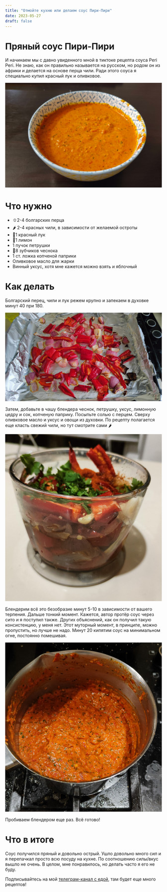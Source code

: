 ```yaml
---
title: "Отмойте кухню или делаем соус Пири-Пири"
date: 2023-05-27
draft: false
---
```


# Пряный соус Пири-Пири

И начинаем мы с давно увиденного мной в тиктоке рецепта соуса Peri Peri. Не знаю, как он правильно называется на русском, но родом он из африки и делается на основе перца чили. 
Ради этого соуса я специально купил красный лук и оливковое.

![Вот такой красивый соус получается](/assets/img/piri-piri/1.jpg)

# Что нужно
- 🫑2-4 болгарских перца
- 🌶 2-4 красных чили, в зависимости от желаемой остроты
- 🧅1 красный лук
- 🍋1 лимон
- 1 пучок петрушки
- 🧄8 зубчиков чеснока
- 1 ст. ложка копченой паприки
- Оливковое масло для жарки
- Винный уксус, хотя мне кажется можно взять и яблочный

# Как делать
Болгарский перец, чили и лук режем крупно и запекаем в духовке минут 40 при 180.

![Перед отправкой в духовку](/assets/img/piri-piri/2.jpg)

Затем, добавьте в чашу блендера чеснок, петрушку, уксус, лимонную цедру и сок, копченую паприку. Посыпьте солью с перцем. Сверху оливковое масло и уксус и овощи из духовки. По рецепту полагается еще класть свежий чили, но тут смотрите сами 🌶

![Все в блендер](/assets/img/piri-piri/3.jpg)

Блендерим всё это безобразие минут 5-10 в зависимости от вашего терпения. 
Дальше тонкий момент. Кажется, автор протёр соус через сито и я поступил также. Других объяснений, как он получил такую консистенцию, у меня нет. Этот муторный момент, в принципе, можно пропустить, но лучше не надо.
Минут 20 кипятим соус на минимальном огне, постоянно помешивая.

![Увариваем соус](/assets/img/piri-piri/4.jpg)

Пробиваем блендером еще раз. Всё готово!

# Что в итоге
Соус получился пряный и довольно острый. Ушло довольно много сил и я перепачкал просто всю посуду на кухне. По соотношению силы/вкус вышло не очень. В целом, мне понравилось, но делать часто я его не буду.

Подписывайтесь на мой [телеграм-канал с едой](https://t.me/boiledjija), там будет еще много рецептов!